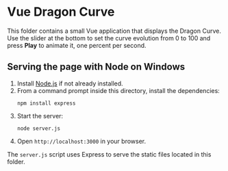 # Vue Dragon Curve

This folder contains a small Vue application that displays the Dragon Curve. Use the slider at the bottom to set the curve evolution from 0 to 100 and press **Play** to animate it, one percent per second.

## Serving the page with Node on Windows

1. Install [Node.js](https://nodejs.org/) if not already installed.
2. From a command prompt inside this directory, install the dependencies:
   ```
   npm install express
   ```
3. Start the server:
   ```
   node server.js
   ```
4. Open `http://localhost:3000` in your browser.

The `server.js` script uses Express to serve the static files located in this folder.
